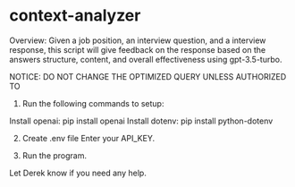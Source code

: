 # context-analyzer

Overview: Given a job position, an interview question, and a interview response, this script will give feedback on the response based on the answers structure, content, and overall effectiveness using gpt-3.5-turbo.

NOTICE: DO NOT CHANGE THE OPTIMIZED QUERY UNLESS AUTHORIZED TO

1. Run the following commands to setup:

  Install openai: pip install openai
  Install dotenv: pip install python-dotenv

2. Create .env file
  Enter your API_KEY. 

3. Run the program.

Let Derek know if you need any help.
